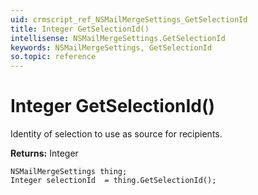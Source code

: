 ```yaml
---
uid: crmscript_ref_NSMailMergeSettings_GetSelectionId
title: Integer GetSelectionId()
intellisense: NSMailMergeSettings.GetSelectionId
keywords: NSMailMergeSettings, GetSelectionId
so.topic: reference
---
```


# Integer GetSelectionId()

Identity of selection to use as source for recipients.

**Returns:** Integer

```crmscript
NSMailMergeSettings thing;
Integer selectionId  = thing.GetSelectionId();
```

